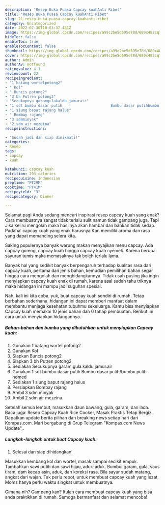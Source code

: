 ```yaml
---
description: "Resep Buka Puasa Capcay kuahAnti Ribet"
title: "Resep Buka Puasa Capcay kuahAnti Ribet"
slug: 21-resep-buka-puasa-capcay-kuahanti-ribet
category: Uncategorized
date: 2022-07-30T10:03:37.481Z
image: https://img-global.cpcdn.com/recipes/a99c2be5d595e78d/680x482cq70/capcay-kuah-foto-resep-utama.jpg
hideToc: false
enableToc: true
enableTocContent: false
thumbnail: https://img-global.cpcdn.com/recipes/a99c2be5d595e78d/680x482cq70/capcay-kuah-foto-resep-utama.jpg
cover: https://img-global.cpcdn.com/recipes/a99c2be5d595e78d/680x482cq70/capcay-kuah-foto-resep-utama.jpg
author: Admin
authorAv: notfound
ratingvalue: 4.1
reviewcount: 22
recipeingredient:
- "1 batang wortelpotong2"
- " Kol"
- " Buncis potong2"
- "3 bh Putren potong2"
- "Secukupnya garamgulakaldu jamurair"
- "1 sdt bumbu dasar putih                      Bumbu dasar putihbumbu putih homed"
- "1 siung baput rajang halus"
- " Bombay rajang"
- "3 sdmminyak"
- "2 sdm air mezeina"
recipeinstructions:

- "Sudah jadi dan siap dinikmati!"
categories:
- Resep
tags:
- capcay
- kuah

katakunci: capcay kuah 
nutrition: 293 calories
recipecuisine: Indonesian
preptime: "PT29M"
cooktime: "PT41M"
recipeyield: "3"
recipecategory: Dinner

---
```



Selamat pagi Anda sedang mencari inspirasi resep capcay kuah yang enak? Cara membuatnya sangat tidak terlalu sulit namun tidak gampang juga. Tapi Jika keliru mengolah maka hasilnya akan hambar dan bahkan tidak sedap. Padahal capcay kuah yang enak harusnya Kan memiliki aroma dan rasa yang dapat memancing selera kita.


Saking populernya banyak warung makan menyajikan menu capcay. Ada capcay goreng, capcay kuah hingga capcay kuah nyemek. Karena berupa sayuran tumis maka memasaknya tak boleh terlalu lama.

Banyak hal yang sedikit banyak berpengaruh terhadap kualitas rasa dari capcay kuah, pertama dari jenis bahan, kemudian pemilihan bahan segar hingga cara mengolah dan menghidangkannya. Tidak usah pusing jika ingin menyiapkan capcay kuah enak di rumah, karena asal sudah tahu triknya maka hidangan ini mampu jadi suguhan spesial.


Nah, kali ini kita coba, yuk, buat capcay kuah sendiri di rumah. Tetap berbahan sederhana, hidangan ini dapat memberi manfaat dalam membantu menjaga kesehatan tubuhmu sekeluarga. Kamu bisa menyiapkan Capcay kuah memakai 10 jenis bahan dan 0 tahap pembuatan. Berikut ini cara untuk menyiapkan hidangannya.

<!--inarticleads1-->

##### Bahan-bahan dan bumbu yang dibutuhkan untuk menyiapkan Capcay kuah:

1. Gunakan 1 batang wortel.potong2
1. Gunakan  Kol
1. Siapkan  Buncis potong2
1. Siapkan 3 bh Putren potong2
1. Sediakan Secukupnya garam.gula.kaldu jamur.air
1. Gunakan 1 sdt bumbu dasar putih                      Bumbu dasar putih/bumbu putih homed
1. Sediakan 1 siung baput rajang halus
1. Persiapkan  Bombay rajang
1. Ambil 3 sdm.minyak
1. Ambil 2 sdm air mezeina


Setelah semua lembut, masukkan daun bawang, gula, garam, dan lada. Baca juga: Resep Capcay Kuah Rice Cooker, Masak Praktis Tetap Bergizi. Dapatkan update berita pilihan dan breaking news setiap hari dari Kompas.com. Mari bergabung di Grup Telegram &#34;Kompas.com News Update&#34;,. 

<!--inarticleads2-->

##### Langkah-langkah untuk buat Capcay kuah:


1. Selesai dan siap dihidangkan!

Masukkan kembang kol dan wortel, masak sampai sedikit empuk. Tambahkan sawi putih dan sawi hijau, aduk-aduk. Bumbui garam, gula, saus tiram, dam kecap asin, aduk, dan koreksi rasa. Bila sayur sudah matang, angkat dari wajan. Tak perlu repot, untuk membuat capcay kuah yang lezat, Moms hanya perlu waktu singkat untuk membuatnya. 

Gimana nih? Gampang kan? Itulah cara membuat capcay kuah yang bisa anda praktikkan di rumah. Semoga bermanfaat dan selamat mencoba!
